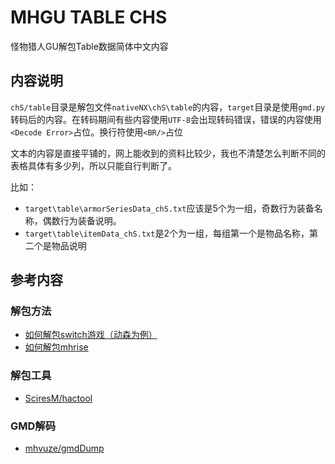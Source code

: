 # MHGU TABLE CHS

怪物猎人GU解包Table数据简体中文内容

## 内容说明

`chS/table`目录是解包文件`nativeNX\chS\table`的内容，`target`目录是使用`gmd.py`转码后的内容。在转码期间有些内容使用`UTF-8`会出现转码错误，错误的内容使用`<Decode Error>`占位。换行符使用`<BR/>`占位

文本的内容是直接平铺的，网上能收到的资料比较少，我也不清楚怎么判断不同的表格具体有多少列，所以只能自行判断了。

比如：

- `target\table\armorSeriesData_chS.txt`应该是5个为一组，奇数行为装备名称，偶数行为装备说明。
- `target\table\itemData_chS.txt`是2个为一组，每组第一个是物品名称，第二个是物品说明

## 参考内容

### 解包方法

- [如何解包switch游戏（动森为例）](https://zhuanlan.zhihu.com/p/349681765)
- [如何解包mhrise](https://www.bilibili.com/read/cv11670696/)

### 解包工具

- [SciresM/hactool](https://github.com/SciresM/hactool)

### GMD解码

- [mhvuze/gmdDump](https://github.com/mhvuze/gmdDump)

